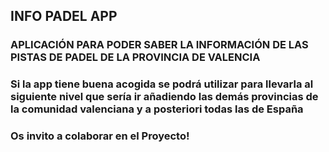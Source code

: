 ## INFO PADEL APP

### APLICACIÓN PARA PODER SABER LA INFORMACIÓN DE LAS PISTAS DE PADEL DE LA PROVINCIA DE VALENCIA

### Si la app tiene buena acogida se podrá utilizar para llevarla al siguiente nivel que sería ir añadiendo las demás provincias de la comunidad valenciana y a posteriori todas las de España

### Os invito a colaborar en el Proyecto!
